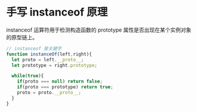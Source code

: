 # 手写 instanceof 原理
instanceof 运算符用于检测构造函数的 prototype 属性是否出现在某个实例对象的原型链上。

```javascript
// instanceof 是关键字
function instanceOf(left,right){
  let proto = left.__proto__;
  let prototype = right.prototype;

  while(true){
    if(proto === null) return false;
    if(proto === prototype) return true;
    proto = proto.__proto__;
  }
}

```

